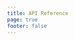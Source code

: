 ```yaml
---
title: API Reference
page: true
footer: false
---
```


<script setup>
import ApiIndex from './ApiIndex.vue'
</script>

<ApiIndex />

